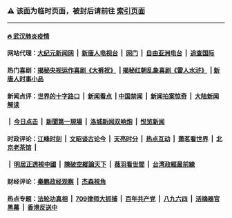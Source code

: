 ### ⚠️ 该面为临时页面，被封后请前往 [索引页面](../link4.md)

---

#### [🔥 武汉肺炎疫情](http://178.128.188.118:10000/videos/corona/)

#### 网站代理：[大纪元新闻网](http://178.128.188.118:10080/gb/) &nbsp;|&nbsp; [新唐人电视台](http://178.128.188.118:8808/gb/) &nbsp;|&nbsp; [网门](http://178.128.188.118:11000/) &nbsp;|&nbsp; [自由亚洲电台](http://178.128.188.118:9800/mandarin/) &nbsp;|&nbsp; [追查国际](http://178.128.188.118:10010/)

#### 热门喜剧：[揭秘央视运作喜剧《大裤衩》](http://178.128.188.118:10000/videos/res/big-shorts/) &nbsp;|&nbsp;[揭秘红朝乱象喜剧《雷人水浒》](http://178.128.188.118:10000/videos/res/OutlawsOfMarsh/) &nbsp;|&nbsp;[新唐人时事小品](http://178.128.188.118:10000/videos/res/comedy/)

#### 新闻点评：[世界的十字路口](http://178.128.188.118/tanghao/) &nbsp;|&nbsp; [新闻看点](http://178.128.188.118/news-insight/) &nbsp;|&nbsp;[中国禁闻](http://178.128.188.118/ntdtv-news/) &nbsp;|&nbsp; [新闻拍案惊奇](http://178.128.188.118/dayu/) &nbsp;|&nbsp; [大陆新闻解读](http://178.128.188.118/ntdtv-comedy/)
####   &nbsp;|&nbsp;  [今日点击](http://178.128.188.118/news-click/)  &nbsp;|&nbsp; [新聞第一現場](http://178.128.188.118/primary-scene/) &nbsp;|&nbsp; [洛城新闻双响炮](http://178.128.188.118/la-news/) &nbsp;|&nbsp; [悦览新闻](http://178.128.188.118/dingyue/)

#### 时政评论：[江峰时刻](http://178.128.188.118/today-in-history/) &nbsp;|&nbsp; [文昭谈古论今](http://178.128.188.118/wenzhao/) &nbsp;|&nbsp; [天亮时分](http://178.128.188.118/tianliang/) &nbsp;|&nbsp; [热点互动](http://178.128.188.118/ntdtv-rdhd/) &nbsp;|&nbsp; [萧茗看世界](http://178.128.188.118/simonegao/) &nbsp;|&nbsp; [北京老茶馆](http://178.128.188.118/teahouse/)  &nbsp;|&nbsp;  
####   &nbsp;|&nbsp;  [明居正透視中國](http://178.128.188.118/decoding-china/)  &nbsp;|&nbsp; [陳破空縱論天下](http://178.128.188.118/pokong/)  &nbsp;|&nbsp; [薇羽看世間](http://178.128.188.118/weiyu/)  &nbsp;|&nbsp; [台湾政經最前線](http://178.128.188.118/taiwan/)   

#### 财经评论：[秦鹏政经观察](http://178.128.188.118/qinpeng/) &nbsp;|&nbsp; [杰森視角 ](http://178.128.188.118/jason/)

#### 热点专题：[法轮功真相](http://178.128.188.118:10000/videos/truth.html) &nbsp;|&nbsp; [709律师大抓捕](http://178.128.188.118:10000/videos/709/) &nbsp;|&nbsp; [百年共产党](http://178.128.188.118:10000/videos/ccp.html) &nbsp;|&nbsp; [八九六四](http://178.128.188.118:10000/videos/88/)  &nbsp;|&nbsp; [活摘器官黑幕](http://178.128.188.118:10000/videos/res/Organs/)  &nbsp;|&nbsp; [香港反送中](http://178.128.188.118:10000/videos/res/hk/) 

<img src='http://gfw-breaker.win/link4.md' width='0px' height='0px'/>

